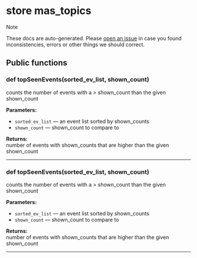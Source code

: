 # store mas_topics

> [!NOTE]
> These docs are auto-generated. Please [open an issue](https://github.com/Friends-of-Monika/mas-docs/issues/new)
> in case you found inconsistencies, errors or other things we should correct.

## Public functions

### def topSeenEvents(sorted_ev_list, shown_count)

counts the number of events with a > shown_count than the given shown_count

**Parameters:**
- `sorted_ev_list` &mdash; an event list sorted by shown_counts
- `shown_count` &mdash; shown_count to compare to


**Returns:**<br>
number of events with shown_counts that are higher than the given shown_count

---

### def topSeenEvents(sorted_ev_list, shown_count)

counts the number of events with a > shown_count than the given shown_count

**Parameters:**
- `sorted_ev_list` &mdash; an event list sorted by shown_counts
- `shown_count` &mdash; shown_count to compare to


**Returns:**<br>
number of events with shown_counts that are higher than the given shown_count

---

